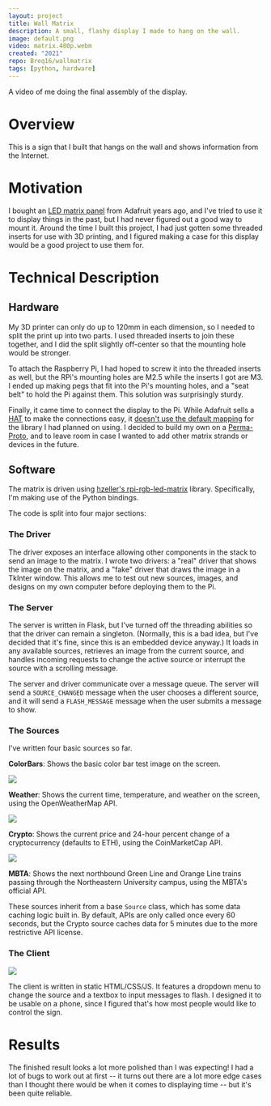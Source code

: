 ```yaml
---
layout: project
title: Wall Matrix
description: A small, flashy display I made to hang on the wall.
image: default.png
video: matrix.480p.webm
created: "2021"
repo: Breq16/wallmatrix
tags: [python, hardware]
---
```


<YouTube id="o5zavmZU38s" />

<Caption>A video of me doing the final assembly of the display.</Caption>

# Overview

This is a sign that I built that hangs on the wall and shows information from the Internet.

# Motivation

I bought an [LED matrix panel](https://www.adafruit.com/product/420) from Adafruit years ago, and I've tried to use it to display things in the past, but I had never figured out a good way to mount it. Around the time I built this project, I had just gotten some threaded inserts for use with 3D printing, and I figured making a case for this display would be a good project to use them for.

# Technical Description

## Hardware

My 3D printer can only do up to 120mm in each dimension, so I needed to split the print up into two parts. I used threaded inserts to join these together, and I did the split slightly off-center so that the mounting hole would be stronger.

To attach the Raspberry Pi, I had hoped to screw it into the threaded inserts as well, but the RPi's mounting holes are M2.5 while the inserts I got are M3. I ended up making pegs that fit into the Pi's mounting holes, and a "seat belt" to hold the Pi against them. This solution was surprisingly sturdy.

Finally, it came time to connect the display to the Pi. While Adafruit sells a [HAT](https://www.adafruit.com/product/2345) to make the connections easy, it [doesn't use the default mapping](https://github.com/hzeller/rpi-rgb-led-matrix/blob/master/wiring.md#alternative-hardware-mappings) for the library I had planned on using. I decided to build my own on a [Perma-Proto](https://www.adafruit.com/product/2310), and to leave room in case I wanted to add other matrix strands or devices in the future.

## Software

The matrix is driven using [hzeller's rpi-rgb-led-matrix](https://github.com/hzeller/rpi-rgb-led-matrix) library. Specifically, I'm making use of the Python bindings.

The code is split into four major sections:

### The Driver

The driver exposes an interface allowing other components in the stack to send an image to the matrix. I wrote two drivers: a "real" driver that shows the image on the matrix, and a "fake" driver that draws the image in a TkInter window. This allows me to test out new sources, images, and designs on my own computer before deploying them to the Pi.

### The Server

The server is written in Flask, but I've turned off the threading abilities so that the driver can remain a singleton. (Normally, this is a bad idea, but I've decided that it's fine, since this is an embedded device anyway.) It loads in any available sources, retrieves an image from the current source, and handles incoming requests to change the active source or interrupt the source with a scrolling message.

The server and driver communicate over a message queue. The server will send a `SOURCE_CHANGED` message when the user chooses a different source, and it will send a `FLASH_MESSAGE` message when the user submits a message to show.

### The Sources

I've written four basic sources so far.

**ColorBars**: Shows the basic color bar test image on the screen.

![](../images/wallmatrix/weather.jpg)

**Weather**: Shows the current time, temperature, and weather on the screen, using the OpenWeatherMap API.

![](../images/wallmatrix/crypto.jpg)

**Crypto**: Shows the current price and 24-hour percent change of a cryptocurrency (defaults to ETH), using the CoinMarketCap API.

![](../images/wallmatrix/mbta.jpg)

**MBTA**: Shows the next northbound Green Line and Orange Line trains passing through the Northeastern University campus, using the MBTA's official API.

These sources inherit from a base `Source` class, which has some data caching logic built in. By default, APIs are only called once every 60 seconds, but the Crypto source caches data for 5 minutes due to the more restrictive API license.

### The Client

![](../images/wallmatrix/client.png)

The client is written in static HTML/CSS/JS. It features a dropdown menu to change the source and a textbox to input messages to flash. I designed it to be usable on a phone, since I figured that's how most people would like to control the sign.

# Results

The finished result looks a lot more polished than I was expecting! I had a lot of bugs to work out at first -- it turns out there are a lot more edge cases than I thought there would be when it comes to displaying time -- but it's been quite reliable.
